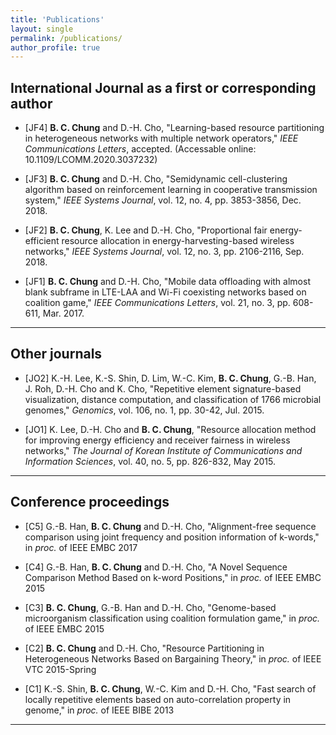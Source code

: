```yaml
---
title: 'Publications'
layout: single
permalink: /publications/
author_profile: true
---
```


## International Journal as a first or corresponding author

- [JF4] **B. C. Chung** and D.-H. Cho, "Learning-based resource partitioning in heterogeneous networks with multiple network operators," *IEEE Communications Letters*, accepted. (Accessable online: 10.1109/LCOMM.2020.3037232)

- [JF3] **B. C. Chung** and D.-H. Cho, "Semidynamic cell-clustering algorithm based on reinforcement learning in cooperative transmission system," *IEEE Systems Journal*, vol. 12, no. 4, pp. 3853-3856, Dec. 2018.

- [JF2] **B. C. Chung**, K. Lee and D.-H. Cho, "Proportional fair energy-efficient resource allocation in energy-harvesting-based wireless networks," *IEEE Systems Journal*, vol. 12, no. 3, pp. 2106-2116, Sep. 2018.

- [JF1] **B. C. Chung** and D.-H. Cho, "Mobile data offloading with almost blank subframe in LTE-LAA and Wi-Fi coexisting networks based on coalition game," *IEEE Communications Letters*, vol. 21, no. 3, pp. 608-611, Mar. 2017.

---


## Other journals

- [JO2] K.-H. Lee, K.-S. Shin, D. Lim, W.-C. Kim, **B. C. Chung**, G.-B. Han, J. Roh, D.-H. Cho and K. Cho, "Repetitive element signature-based visualization, distance computation, and classification of 1766 microbial genomes," *Genomics*, vol. 106, no. 1, pp. 30-42, Jul. 2015.

- [JO1] K. Lee, D.-H. Cho and **B. C. Chung**, "Resource allocation method for improving energy efficiency and receiver fairness in wireless networks," *The Journal of Korean Institute of Communications and Information Sciences*, vol. 40, no. 5, pp. 826-832, May 2015.

---


## Conference proceedings

- [C5] G.-B. Han, **B. C. Chung** and D.-H. Cho, "Alignment-free sequence comparison using joint frequency and position information of k-words," in *proc.* of IEEE EMBC 2017

- [C4] G.-B. Han, **B. C. Chung** and D.-H. Cho, "A Novel Sequence Comparison Method Based on k-word Positions," in *proc.* of IEEE EMBC 2015

- [C3] **B. C. Chung**, G.-B. Han and D.-H. Cho, "Genome-based microorganism classification using coalition formulation game," in *proc.* of IEEE EMBC 2015

- [C2] **B. C. Chung** and D.-H. Cho, "Resource Partitioning in Heterogeneous Networks Based on Bargaining Theory," in *proc.* of IEEE VTC 2015-Spring

- [C1] K.-S. Shin, **B. C. Chung**, W.-C. Kim and D.-H. Cho, "Fast search of locally repetitive elements based on auto-correlation property in genome," in *proc.* of IEEE BIBE 2013

---
